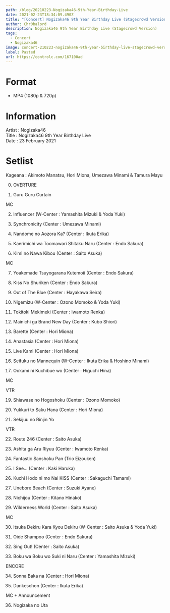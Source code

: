 ```yaml
---
path: /blog/20210223-Nogizaka46-9th-Year-Birthday-Live
date: 2021-02-23T18:34:09.490Z
title: "[Concert] Nogizaka46 9th Year Birthday Live (Stagecrowd Version)"
author: Chr0balord
description: Nogizaka46 9th Year Birthday Live (Stagecrowd Version)
tags:
  - Concert
  - Nogizaka46
image: concert-210223-nogizaka46-9th-year-birthday-live-stagecrowd-version-.mp4_thumbs.jpg
label: Pasted
url: https://controlc.com/167100ad
---
```

# Format

* MP4 (1080p & 720p)

# Information

Artist : Nogizaka46\
Title : Nogizaka46 9th Year Birthday Live\
Date : 23 February 2021

# Setlist

Kageana : Akimoto Manatsu, Hori Miona, Umezawa Minami & Tamura Mayu

00. OVERTURE

01. Guru Guru Curtain

MC

02. Influencer (W-Center : Yamashita Mizuki & Yoda Yuki)

03. Synchronicity (Center : Umezawa Minami)

04. Nandome no Aozora Ka? (Center : Ikuta Erika)

05. Kaerimichi wa Toomawari Shitaku Naru (Center : Endo Sakura)

06. Kimi no Nawa Kibou (Center : Saito Asuka)

MC

07. Yoakemade Tsuyogarana Kutemoii (Center : Endo Sakura)

08. Kiss No Shuriken (Center : Endo Sakura)

09. Out of The Blue (Center : Hayakawa Seira)

10. Nigemizu (W-Center : Ozono Momoko & Yoda Yuki)

11. Tokitoki Mekimeki (Center : Iwamoto Renka)

12. Mainichi ga Brand New Day (Center : Kubo Shiori)

13. Barette  (Center : Hori Miona)

14. Anastasia (Center : Hori Miona)

15. Live Kami (Center : Hori Miona)

16. Seifuku no Mannequin (W-Center : Ikuta Erika & Hoshino Minami)

17. Ookami ni Kuchibue wo (Center : Higuchi Hina)

MC

VTR

19. Shiawase no Hogoshoku (Center : Ozono Momoko)

20. Yukkuri to Saku Hana (Center : Hori Miona)

21. Sekijuu no Rinjin Yo

VTR

22. Route 246 (Center : Saito Asuka)

23. Ashita ga Aru Riyuu (Center : Iwamoto Renka)

24. Fantastic Sanshoku Pan (Trio Eizouken)

25. I See... (Center : Kaki Haruka)

26. Kuchi Hodo ni mo Nai KISS (Center : Sakaguchi Tamami)

27. Unebore Beach (Center : Suzuki Ayane)

28. Nichijou (Center : Kitano Hinako)

29. Wilderness World (Center : Saito Asuka)

MC

30. Itsuka Dekiru Kara Kyou Dekiru (W-Center : Saito Asuka & Yoda Yuki)

31. Oide Shampoo (Center : Endo Sakura)

32. Sing Out! (Center : Saito Asuka)

33. Boku wa Boku wo Suki ni Naru (Center : Yamashita Mizuki)

ENCORE 

34. Sonna Baka na (Center : Hori Miona)

35. Dankeschon (Center : Ikuta Erika)

MC + Announcement

36. Nogizaka no Uta